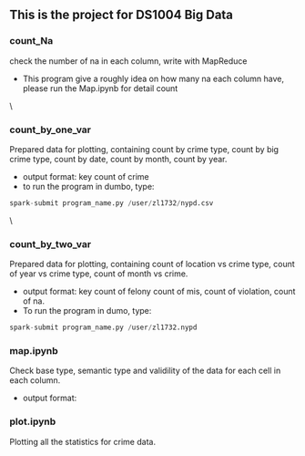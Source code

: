 ## This is the project for DS1004 Big Data
### count_Na
check the number of na in each column, write with MapReduce
- This program give a roughly idea on how many na each column have, please run the Map.ipynb for detail count

\

### count_by_one_var
Prepared data for plotting, containing count by crime type, count by big crime type, count by date, count by month, count by year. 
- output format: key  count of crime 
- to run the program in dumbo, type:
```python
spark-submit program_name.py /user/zl1732/nypd.csv
```
\

### count_by_two_var
Prepared data for plotting, containing count of location vs crime type, count of year vs crime type, count of month vs crime. 
- output format: key  count of felony count of mis, count of violation, count of na. 
- To run the program in dumo, type:
```python
spark-submit program_name.py /user/zl1732.nypd
```

### map.ipynb
Check base type, semantic type and validility of the data for each cell in each column.
- output format:

### plot.ipynb
Plotting all the statistics for crime data.
